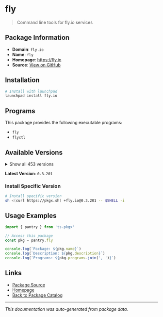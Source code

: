 # fly

> Command line tools for fly.io services

## Package Information

- **Domain**: `fly.io`
- **Name**: `fly`
- **Homepage**: https://fly.io
- **Source**: [View on GitHub](https://github.com/pkgxdev/pantry/tree/main/projects/fly.io/package.yml)

## Installation

```bash
# Install with launchpad
launchpad install fly.io
```

## Programs

This package provides the following executable programs:

- `fly`
- `flyctl`

## Available Versions

<details>
<summary>Show all 453 versions</summary>

- `0.3.201`, `0.3.200`, `0.3.199`, `0.3.198`, `0.3.195`
- `0.3.194`, `0.3.193`, `0.3.192`, `0.3.191`, `0.3.190`
- `0.3.189`, `0.3.188`, `0.3.187`, `0.3.186`, `0.3.185`
- `0.3.184`, `0.3.182`, `0.3.181`, `0.3.180`, `0.3.178`
- `0.3.177`, `0.3.176`, `0.3.175`, `0.3.174`, `0.3.172`
- `0.3.171`, `0.3.170`, `0.3.169`, `0.3.168`, `0.3.167`
- `0.3.166`, `0.3.165`, `0.3.164`, `0.3.163`, `0.3.162`
- `0.3.161`, `0.3.160`, `0.3.159`, `0.3.158`, `0.3.157`
- `0.3.156`, `0.3.155`, `0.3.154`, `0.3.153`, `0.3.152`
- `0.3.151`, `0.3.149`, `0.3.148`, `0.3.147`, `0.3.146`
- `0.3.145`, `0.3.144`, `0.3.143`, `0.3.142`, `0.3.141`
- `0.3.140`, `0.3.139`, `0.3.138`, `0.3.137`, `0.3.136`
- `0.3.135`, `0.3.134`, `0.3.132`, `0.3.131`, `0.3.130`
- `0.3.129`, `0.3.128`, `0.3.126`, `0.3.125`, `0.3.124`
- `0.3.123`, `0.3.122`, `0.3.121`, `0.3.120`, `0.3.119`
- `0.3.118`, `0.3.117`, `0.3.116`, `0.3.115`, `0.3.114`
- `0.3.113`, `0.3.112`, `0.3.110`, `0.3.108`, `0.3.107`
- `0.3.106`, `0.3.105`, `0.3.104`, `0.3.103`, `0.3.102`
- `0.3.101`, `0.3.99`, `0.3.98`, `0.3.97`, `0.3.96`
- `0.3.95`, `0.3.94`, `0.3.93`, `0.3.92`, `0.3.91`
- `0.3.90`, `0.3.89`, `0.3.87`, `0.3.86`, `0.3.85`
- `0.3.84`, `0.3.83`, `0.3.82`, `0.3.81`, `0.3.80`
- `0.3.79`, `0.3.78`, `0.3.77`, `0.3.75`, `0.3.74`
- `0.3.73`, `0.3.72`, `0.3.71`, `0.3.70`, `0.3.69`
- `0.3.68`, `0.3.67`, `0.3.66`, `0.3.65`, `0.3.64`
- `0.3.63`, `0.3.62`, `0.3.61`, `0.3.60`, `0.3.59`
- `0.3.58`, `0.3.57`, `0.3.56`, `0.3.55`, `0.3.54`
- `0.3.53`, `0.3.52`, `0.3.51`, `0.3.50`, `0.3.49`
- `0.3.48`, `0.3.47`, `0.3.46`, `0.3.45`, `0.3.44`
- `0.3.43`, `0.3.42`, `0.3.41`, `0.3.40`, `0.3.39`
- `0.3.38`, `0.3.37`, `0.3.36`, `0.3.35`, `0.3.34`
- `0.3.33`, `0.3.32`, `0.3.31`, `0.3.30`, `0.3.29`
- `0.3.28`, `0.3.27`, `0.3.25`, `0.3.24`, `0.3.23`
- `0.3.22`, `0.3.18`, `0.3.17`, `0.3.16`, `0.3.15`
- `0.3.14`, `0.3.13`, `0.3.12`, `0.3.11`, `0.3.10`
- `0.3.8`, `0.3.7`, `0.3.6`, `0.3.5`, `0.3.4`
- `0.3.2`, `0.3.1`, `0.3.0`, `0.2.127`, `0.2.126`
- `0.2.125`, `0.2.124`, `0.2.123`, `0.2.122`, `0.2.121`
- `0.2.120`, `0.2.119`, `0.2.118`, `0.2.117`, `0.2.116`
- `0.2.115`, `0.2.114`, `0.2.112`, `0.2.111`, `0.2.110`
- `0.2.109`, `0.2.108`, `0.2.107`, `0.2.106`, `0.2.104`
- `0.2.103`, `0.2.102`, `0.2.101`, `0.2.100`, `0.2.99`
- `0.2.98`, `0.2.97`, `0.2.96`, `0.2.95`, `0.2.94`
- `0.2.92`, `0.2.91`, `0.2.90`, `0.2.89`, `0.2.88`
- `0.2.87`, `0.2.86`, `0.2.85`, `0.2.84`, `0.2.80`
- `0.2.73`, `0.2.72`, `0.2.71`, `0.2.69`, `0.2.68`
- `0.2.67`, `0.2.66`, `0.2.65`, `0.2.64`, `0.2.63`
- `0.2.62`, `0.2.61`, `0.2.60`, `0.2.59`, `0.2.58`
- `0.2.57`, `0.2.56`, `0.2.55`, `0.2.54`, `0.2.53`
- `0.2.52`, `0.2.51`, `0.2.50`, `0.2.49`, `0.2.48`
- `0.2.47`, `0.2.46`, `0.2.45`, `0.2.44`, `0.2.43`
- `0.2.42`, `0.2.41`, `0.2.40`, `0.2.39`, `0.2.38`
- `0.2.37`, `0.2.36`, `0.2.35`, `0.2.34`, `0.2.33`
- `0.2.32`, `0.2.31`, `0.2.30`, `0.2.29`, `0.2.28`
- `0.2.27`, `0.2.26`, `0.2.25`, `0.2.24`, `0.2.23`
- `0.2.22`, `0.2.21`, `0.2.20`, `0.2.19`, `0.2.18`
- `0.2.17`, `0.2.16`, `0.2.15`, `0.2.14`, `0.2.13`
- `0.2.12`, `0.2.11`, `0.2.10`, `0.2.9`, `0.2.8`
- `0.2.7`, `0.2.6`, `0.2.5`, `0.2.4`, `0.2.3`
- `0.2.2`, `0.2.1`, `0.2.0`, `0.1.149`, `0.1.148`
- `0.1.147`, `0.1.146`, `0.1.145`, `0.1.144`, `0.1.143`
- `0.1.142`, `0.1.141`, `0.1.140`, `0.1.139`, `0.1.138`
- `0.1.137`, `0.1.136`, `0.1.135`, `0.1.134`, `0.1.133`
- `0.1.132`, `0.1.131`, `0.1.130`, `0.1.129`, `0.1.128`
- `0.1.127`, `0.1.126`, `0.1.125`, `0.1.124`, `0.1.123`
- `0.1.122`, `0.1.121`, `0.1.120`, `0.1.119`, `0.1.118`
- `0.1.117`, `0.1.115`, `0.1.114`, `0.1.112`, `0.1.111`
- `0.1.110`, `0.1.109`, `0.1.108`, `0.1.107`, `0.1.106`
- `0.1.104`, `0.1.103`, `0.1.102`, `0.1.101`, `0.1.100`
- `0.1.99`, `0.1.98`, `0.1.97`, `0.1.96`, `0.1.95`
- `0.1.94`, `0.1.93`, `0.1.92`, `0.1.91`, `0.1.90`
- `0.1.89`, `0.1.88`, `0.1.87`, `0.1.86`, `0.1.85`
- `0.1.84`, `0.1.83`, `0.1.82`, `0.1.81`, `0.1.80`
- `0.1.79`, `0.1.78`, `0.1.77`, `0.1.76`, `0.1.75`
- `0.1.71`, `0.1.70`, `0.1.69`, `0.1.68`, `0.1.67`
- `0.1.66`, `0.1.65`, `0.1.64`, `0.1.63`, `0.1.62`
- `0.1.61`, `0.1.60`, `0.1.59`, `0.1.58`, `0.1.57`
- `0.1.56`, `0.1.55`, `0.1.54`, `0.1.53`, `0.1.52`
- `0.1.51`, `0.1.50`, `0.1.49`, `0.1.48`, `0.1.47`
- `0.1.46`, `0.1.45`, `0.1.44`, `0.1.43`, `0.1.42`
- `0.1.41`, `0.1.40`, `0.1.39`, `0.1.38`, `0.1.37`
- `0.1.36`, `0.1.35`, `0.1.34`, `0.1.33`, `0.1.32`
- `0.1.31`, `0.1.30`, `0.1.29`, `0.1.28`, `0.1.27`
- `0.1.26`, `0.1.25`, `0.1.24`, `0.1.23`, `0.1.22`
- `0.1.21`, `0.1.20`, `0.1.19`, `0.1.18`, `0.1.17`
- `0.1.16`, `0.1.15`, `0.1.14`, `0.1.13`, `0.1.12`
- `0.1.11`, `0.1.10`, `0.1.9`, `0.1.8`, `0.1.7`
- `0.1.6`, `0.1.5`, `0.1.4`, `0.1.3`, `0.1.2`
- `0.1.1`, `0.1.0`, `0.0.559`, `0.0.558`, `0.0.557`
- `0.0.556`, `0.0.555`, `0.0.554`, `0.0.553`, `0.0.552`
- `0.0.551`, `0.0.550`, `0.0.548`

</details>

**Latest Version**: `0.3.201`

### Install Specific Version

```bash
# Install specific version
sh <(curl https://pkgx.sh) +fly.io@0.3.201 -- $SHELL -i
```

## Usage Examples

```typescript
import { pantry } from 'ts-pkgx'

// Access this package
const pkg = pantry.fly

console.log(`Package: ${pkg.name}`)
console.log(`Description: ${pkg.description}`)
console.log(`Programs: ${pkg.programs.join(', ')}`)
```

## Links

- [Package Source](https://github.com/pkgxdev/pantry/tree/main/projects/fly.io/package.yml)
- [Homepage](https://fly.io)
- [Back to Package Catalog](../../package-catalog.md)

---

*This documentation was auto-generated from package data.*
